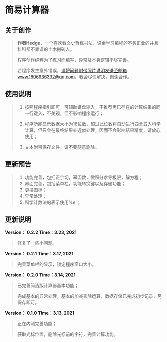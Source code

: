 # 简易计算器

## 关于创作

> **作者Hedge**，一个喜欢看文史哲练书法，课余学习编程的不务正业的并且科科都不靠谱的土木搬砖人。
>
> 程序创作纯粹为了练习而编写，异常及本身逻辑不尽完善。
>
> 若程序发生意外错误，请将问题附带照片说明发送至邮箱www.1606936332@qq.com，我会尽快解决，谢谢合作。



## 使用说明

> 1. 按照程序指引即可，可辅助键盘输入，不推荐再已存在的计算结果的同一行键入，不美观，但不影响程序运行；
>
> 2. 程序所能显示数据大小为18位数，超过此位数将自动进行四舍五入科学计算，但只会在最终结果处近似处理，因而不会影响结果精度，请放心使用；
> 3. 文本附带保存文件，请不要随意删除。



## 更新预告

> 1. 功能完善，包括正余切，幂函数，微积分求导极限，解方程；
> 2. 界面完善，包括菜单栏，功能转换键以及存储功能；
> 3. 更换图标；
> 4. 异常处理；
> 5. 科学计数法的表示使用%e ；
>



## 更新说明

**Version： 0.2.2	Time：3.23, 2021**

> 修复了一些小问题。



**Version： 0.2.1	Time：3.17, 2021**

> 完善菜单栏的显示，锁定程序窗口大小。



**Version： 0.2.0	Time：3.14, 2021**

> 已完善简洁版计算器基本功能；
>
> 完成基本的异常处理，基本的加减乘除运算，数据存储已完成初步记录，另保存即可。



**Version： 0.1.0	Time：3.13, 2021**

> 正在内测完善功能；
>
> 获取光标位置，删除光标前的字符，完善计算功能。